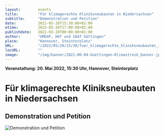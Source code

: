 ```yaml
---
layout:        events
title:         "Für klimagerechte Kliniksneubauten in Niedersachsen"
subtitle:      "Demonstration und Petition"
date:          2022-05-20T15:30:00+02:00
etime:         2022-05-20T17:00:00+02:00
publishdate:   2022-03-28T00:00:00+01:00
author:        "UMG4F, H4f und SA4f Göttingen"
place:         "Hannover, Steintorplatz"
URL:           "/2022/05/20/15/30/fuer_klimagerechte_kliniksneubauten_in_niedersachsen"
locURL:        ""
image:         "/img/banner/2021-06-04-Goettingen-Klimastreik_banner.jpg"
---
```


**Veranstaltung: 20. Mai 2022, 15:30 Uhr, Hannover, Steintorplatz**

Für klimagerechte Kliniksneubauten in Niedersachsen
===========

Demonstration und Petition
-----------

![Demonstration und Petition](/img/event/2022-05-20-UMG_Plakat_Final.png)